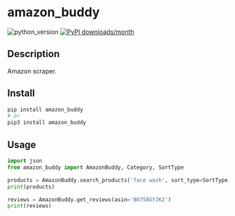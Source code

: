 # amazon_buddy

![python_version](https://img.shields.io/static/v1?label=Python&message=3.5%20|%203.6%20|%203.7&color=blue) [![PyPI downloads/month](https://img.shields.io/pypi/dm/amazon_buddy?logo=pypi&logoColor=white)](https://pypi.python.org/pypi/amazon_buddy)

## Description

Amazon scraper.

## Install

~~~~bash
pip install amazon_buddy
# or
pip3 install amazon_buddy
~~~~

## Usage

~~~~python
import json
from amazon_buddy import AmazonBuddy, Category, SortType

products = AmazonBuddy.search_products('face wash', sort_type=SortType.PRICE_HIGH_TO_LOW, min_price=0, category=Category.BEAUTY_AND_PERSONAL_CARE, max_results=1000, debug=True)
print(products)

reviews = AmazonBuddy.get_reviews(asin='B0758GYJK2')
print(reviews)
~~~~
